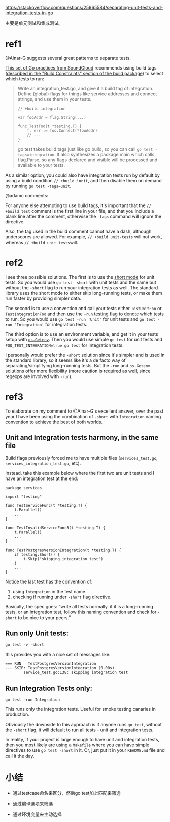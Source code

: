 

https://stackoverflow.com/questions/25965584/separating-unit-tests-and-integration-tests-in-go



主要是单元测试和集成测试。





# ref1

@Ainar-G suggests several great patterns to separate tests.

[This set of Go practices from SoundCloud](http://peter.bourgon.org/go-in-production/#testing-and-validation) recommends using build tags ([described in the "Build Constraints" section of the build package](http://golang.org/pkg/go/build/)) to select which tests to run:

> Write an integration_test.go, and give it a build tag of integration. Define (global) flags for things like service addresses and connect strings, and use them in your tests.
>
> ```golang
> // +build integration
> 
> var fooAddr = flag.String(...)
> 
> func TestToo(t *testing.T) {
>     f, err := foo.Connect(*fooAddr)
>     // ...
> }
> ```
>
> go test takes build tags just like go build, so you can call `go test -tags=integration`. It also synthesizes a package main which calls flag.Parse, so any flags declared and visible will be processed and available to your tests.

As a similar option, you could also have integration tests run by default by using a build condition `// +build !unit`, and then disable them on demand by running `go test -tags=unit`.

@adamc comments:

For anyone else attempting to use build tags, it's important that the `// +build test` comment is the first line in your file, and that you include a blank line after the comment, otherwise the `-tags` command will ignore the directive.

Also, the tag used in the build comment cannot have a dash, although underscores are allowed. For example, `// +build unit-tests` will not work, whereas `// +build unit_tests`will.











# ref2

I see three possible solutions. The first is to use the [short mode](http://golang.org/pkg/testing/#Short) for unit tests. So you would use `go test -short` with unit tests and the same but without the `-short` flag to run your integration tests as well. The standard library uses the short mode to either skip long-running tests, or make them run faster by providing simpler data.

The second is to use a convention and call your tests either `TestUnitFoo` or `TestIntegrationFoo` and then use the [`-run` testing flag](http://golang.org/cmd/go/#hdr-Description_of_testing_flags) to denote which tests to run. So you would use `go test -run 'Unit'` for unit tests and `go test -run 'Integration'` for integration tests.

The third option is to use an environment variable, and get it in your tests setup with [`os.Getenv`](http://golang.org/pkg/os/#Getenv). Then you would use simple `go test` for unit tests and `FOO_TEST_INTEGRATION=true go test` for integration tests.

I personally would prefer the `-short` solution since it's simpler and is used in the standard library, so it seems like it's a de facto way of separating/simplifying long-running tests. But the `-run` and `os.Getenv` solutions offer more flexibility (more caution is required as well, since regexps are involved with `-run`).











# ref3

To elaborate on my comment to @Ainar-G's excellent answer, over the past year I have been using the combination of `-short` with `Integration` naming convention to achieve the best of both worlds.

## Unit and Integration tests harmony, in the same file

Build flags previously forced me to have multiple files (`services_test.go`, `services_integration_test.go`, etc).

Instead, take this example below where the first two are unit tests and I have an integration test at the end:

```golang
package services

import "testing"

func TestServiceFunc(t *testing.T) {
    t.Parallel()
    ...
}

func TestInvalidServiceFunc3(t *testing.T) {
    t.Parallel()
    ...
}

func TestPostgresVersionIntegration(t *testing.T) {
    if testing.Short() {
        t.Skip("skipping integration test")
    }
    ...
}
```

Notice the last test has the convention of:

1. using `Integration` in the test name.
2. checking if running under `-short` flag directive.

Basically, the spec goes: "write all tests normally. if it is a long-running tests, or an integration test, follow this naming convention and check for `-short` to be nice to your peers."

## Run only Unit tests:

```golang
go test -v -short
```

this provides you with a nice set of messages like:

```golang
=== RUN   TestPostgresVersionIntegration
--- SKIP: TestPostgresVersionIntegration (0.00s)
        service_test.go:138: skipping integration test
```

## Run Integration Tests only:

```golang
go test -run Integration
```

This runs only the integration tests. Useful for smoke testing canaries in production.

Obviously the downside to this approach is if anyone runs `go test`, without the `-short` flag, it will default to run all tests - unit and integration tests.

In reality, if your project is large enough to have unit and integration tests, then you most likely are using a `Makefile` where you can have simple directives to use `go test -short` in it. Or, just put it in your `README.md` file and call it the day.



# 小结



* 通过testcase命名来区分，然后go test加上匹配来筛选
* 通过编译选项来筛选

* 通过环境变量来主动选择













